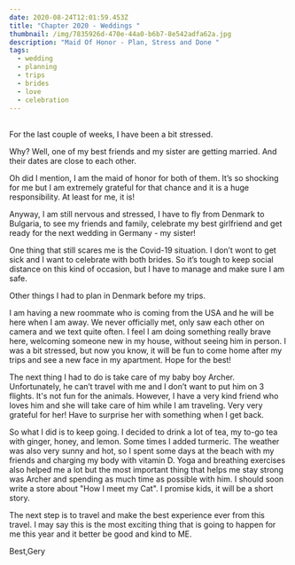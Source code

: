 ```yaml
---
date: 2020-08-24T12:01:59.453Z
title: "Chapter 2020 - Weddings "
thumbnail: /img/7835926d-470e-44a0-b6b7-8e542adfa62a.jpg
description: "Maid Of Honor - Plan, Stress and Done "
tags:
  - wedding
  - planning
  - trips
  - brides
  - love
  - celebration
---
```

\
For the last couple of weeks, I have been a bit stressed.

Why? Well, one of my best friends and my sister are getting married. And their dates are close to each other.

Oh did I mention, I am the maid of honor for both of them. It’s so shocking for me but I am extremely grateful for that chance and it is a huge responsibility. At least for me, it is!

Anyway, I am still nervous and stressed, I have to fly from Denmark to Bulgaria, to see my friends and family, celebrate my best girlfriend and get ready for the next wedding in Germany - my sister!

One thing that still scares me is the Covid-19 situation. I don’t wont to get sick and I want to celebrate with both brides. So it’s tough to keep social distance on this kind of occasion, but I have to manage and make sure I am safe.

Other things I had to plan in Denmark before my trips.

I am having a new roommate who is coming from the USA and he will be here when I am away. We never officially met, only saw each other on camera and we text quite often. I feel I am doing something really brave here, welcoming someone new in my house, without seeing him in person. I was a bit stressed, but now you know, it will be fun to come home after my trips and see a new face in my apartment. Hope for the best!

The next thing I had to do is take care of my baby boy Archer. Unfortunately, he can’t travel with me and I don’t want to put him on 3 flights. It's not fun for the animals. However, I have a very kind friend who loves him and she will take care of him while I am traveling. Very very grateful for her! Have to surprise her with something when I get back.

So what I did is to keep going. I decided to drink a lot of tea, my to-go tea with ginger, honey, and lemon. Some times I added turmeric. The weather was also very sunny and hot, so I spent some days at the beach with my friends and charging my body with vitamin D. Yoga and breathing exercises also helped me a lot but the most important thing that helps me stay strong was Archer and spending as much time as possible with him. I should soon write a store about "How I meet my Cat". I promise kids, it will be a short story.

The next step is to travel and make the best experience ever from this travel. I may say this is the most exciting thing that is going to happen for me this year and it better be good and kind to ME.

Best,Gery